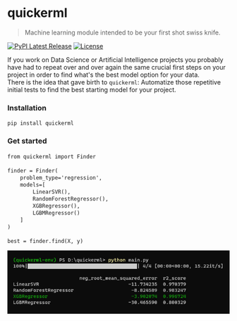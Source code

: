 # quickerml
>Machine learning module intended to be your first shot swiss knife.

[![PyPI Latest Release](https://img.shields.io/pypi/v/quickerml)](https://pypi.org/project/quickerml/)
[![License](https://img.shields.io/pypi/l/quickerml)](https://github.com/r-moret/quickerml/blob/main/LICENSE)

If you work on Data Science or Artificial Intelligence projects you probably have had to repeat over and over again the same crucial first steps on your project in order to find what's the best model option for your data.  
There is the idea that gave birth to `quickerml`: Automatize those repetitive initial tests to find the best starting model for your project.

### Installation
```
pip install quickerml
```

### Get started
```
from quickerml import Finder

finder = Finder(
    problem_type='regression', 
    models=[
        LinearSVR(), 
        RandomForestRegressor(), 
        XGBRegressor(), 
        LGBMRegressor()
    ]
)

best = finder.find(X, y)
```

<p align="center">
  <img src="images/terminal_exec.png" alt="Terminal Execution">
</p>
